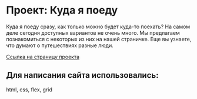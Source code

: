 # Проект: Куда я поеду

Куда я поеду сразу, как только можно будет куда-то поехать? На самом деле сегодня доступных вариантов не очень много. Мы предлагаем познакомиться с некоторых из них на нашей страничке. Еще вы узнаете, что думают о путешествиях разные люди.

[Ссылка на страницу проекта](https://maks-well-88.github.io/kuda-ya-poedu/)

## Для написания сайта использовались:
html, css, flex, grid
